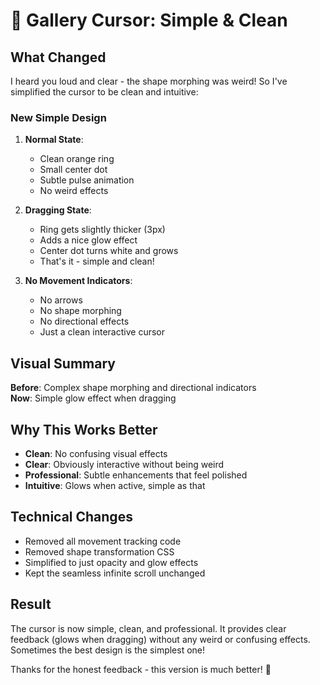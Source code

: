 # 🎯 Gallery Cursor: Simple & Clean

## What Changed

I heard you loud and clear - the shape morphing was weird! So I've simplified the cursor to be clean and intuitive:

### **New Simple Design**

1. **Normal State**:
   - Clean orange ring
   - Small center dot
   - Subtle pulse animation
   - No weird effects

2. **Dragging State**:
   - Ring gets slightly thicker (3px)
   - Adds a nice glow effect
   - Center dot turns white and grows
   - That's it - simple and clean!

3. **No Movement Indicators**:
   - No arrows
   - No shape morphing
   - No directional effects
   - Just a clean interactive cursor

## Visual Summary

**Before**: Complex shape morphing and directional indicators  
**Now**: Simple glow effect when dragging

## Why This Works Better

- **Clean**: No confusing visual effects
- **Clear**: Obviously interactive without being weird
- **Professional**: Subtle enhancements that feel polished
- **Intuitive**: Glows when active, simple as that

## Technical Changes

- Removed all movement tracking code
- Removed shape transformation CSS
- Simplified to just opacity and glow effects
- Kept the seamless infinite scroll unchanged

## Result

The cursor is now simple, clean, and professional. It provides clear feedback (glows when dragging) without any weird or confusing effects. Sometimes the best design is the simplest one!

Thanks for the honest feedback - this version is much better! 🎯